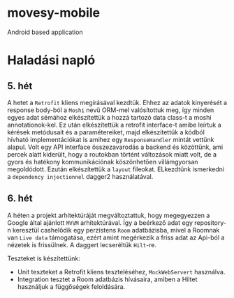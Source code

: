 # movesy-mobile

Android based application


# Haladási napló

## 5. hét

A hetet a ```Retrofit``` kliens megírásával kezdtük. Ehhez az adatok kinyerését a response body-ból a ```Moshi``` nevű ORM-mel valósítottuk meg, így minden egyes adat sémához elkészítettük a hozzá tartozó data class-t a moshi annotationok-kel.
Ez után elkészítettük a retrofit interface-t amibe leírtuk a kérések metódusait és a paramétereiket, majd elkészítettük a kódból hívható implementációkat is amihez egy ```ResponseHandler``` mintát vettünk alapul.
Volt egy API interface összezavarodás a backend és közöttünk, ami percek alatt kiderült, hogy a routokban történt változások miatt volt, de a gyors és hatékony kommunikációnak köszönhetően villámgyorsan megoldódott.
Ezután elkészítettük a ```layout``` fileokat.
ELkezdtünk ismerkedni a ```dependency injectionnel``` dagger2 használatával.

## 6. hét

A héten a projekt arhitektúráját megváltoztattuk, hogy megegyezzen a Google által ajánlott ```MVVM``` arhitektúrával.
Így a beérkező adat egy repository-n keresztül cashelődik egy perzistens ```Room``` adatbázisba, mivel a Roomnak van `Live data` támogatása, ezért amint megérkezik a friss adat az Api-ból a nézetek is frissülnek.
A daggert lecseréltük `Hilt`-re.

Teszteket is készítettünk:
- Unit teszteket a Retrofit kliens teszteléséhez, `MockWebServert` használva.
- Integration tesztet a Room adatbázis hívásaira, amiben a Hiltet használjuk a függőségek feloldására.
